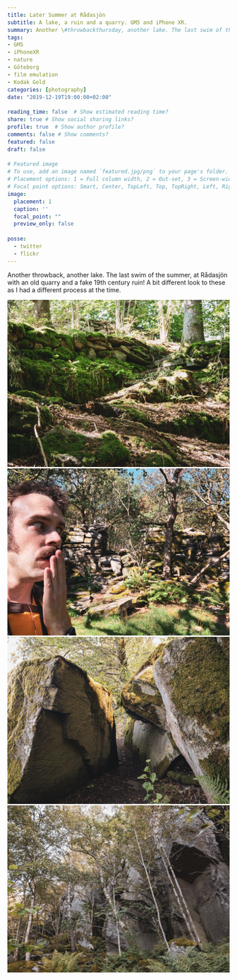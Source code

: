 ```yaml
---
title: Later Summer at Rådasjön
subtitle: A lake, a ruin and a quarry. GM5 and iPhone XR.
summary: Another \#throwbackthursday, another lake. The last swim of the summer, at Rådasjön with an old quarry and a fake 19th century ruin! A bit different look to these as I had a different process at the time. What do you think?
tags:
- GM5
- iPhoneXR
- nature
- Göteborg
- film emulation
- Kodak Gold
categories: [photography]
date: "2019-12-19T19:00:00+02:00"

reading_time: false  # Show estimated reading time?
share: true # Show social sharing links?
profile: true  # Show author profile?
comments: false # Show comments?
featured: false
draft: false

# Featured image
# To use, add an image named `featured.jpg/png` to your page's folder.
# Placement options: 1 = Full column width, 2 = Out-set, 3 = Screen-width
# Focal point options: Smart, Center, TopLeft, Top, TopRight, Left, Right, BottomLeft, Bottom, BottomRight
image:
  placement: 1
  caption: ''
  focal_point: ""
  preview_only: false

posse:
  - twitter
  - flickr
---
```


Another throwback, another lake. The last swim of the summer, at Rådasjön with an old quarry and a fake 19th century ruin! A bit different look to these as I had a different process at the time.

![](radasjon2.jpg)
![](radasjon3.jpg)
![](radasjon4.jpg)
![](radasjon5.jpg)

